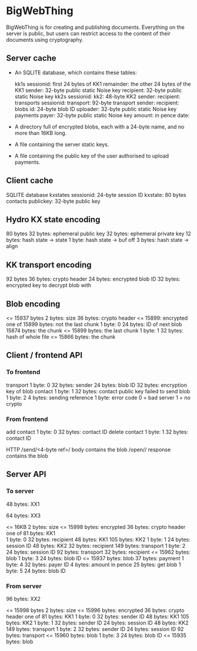 # BigWebThing

BigWebThing is for creating and publishing documents. Everything on the server is public, but users can restrict access to the content of their documents using cryptography.

## Server cache

+ An SQLITE database, which contains these tables:

    kk1s
        sessionid: first 24 bytes of KK1
        remainder: the other 24 bytes of the KK1
        sender: 32-byte public static Noise key
        recipient: 32-byte public static Noise key
    kk2s
        sessionid:
        kk2: 48-byte KK2
        sender:
        recipient:
    transports
        sessionid:
        transport: 92-byte transport
        sender:
        recipient:
    blobs
        id: 24-byte blob ID
        uploader: 32-byte public static Noise key
    payments
        payer: 32-byte public static Noise key
        amount: in pence
        date:
    
+ A directory full of encrypted blobs, each with a 24-byte name, and no more than 16KB long.

+ A file containing the server static keys. 

+ A file containing the public key of the user authorised to upload payments.

## Client cache

SQLITE database
    kxstates
        sessionid: 24-byte session ID
        kxstate: 80 bytes
    contacts
        publickey: 32-byte public key

## Hydro KX state encoding

80 bytes
    32 bytes: ephemeral public key
    32 bytes: ephemeral private key
    12 bytes: hash state -> state
    1 byte: hash state -> buf off
    3 bytes: hash state -> align

## KK transport encoding

92 bytes
    36 bytes: crypto header
    24 bytes: encrypted blob ID
    32 bytes: encrypted key to decrypt blob with

## Blob encoding

<= 15937 bytes
    2 bytes: size
    36 bytes: crypto header
    <= 15899: encrypted
        one of
            15899 bytes: not the last chunk
                1 byte: 0
                24 bytes: ID of next blob
                15874 bytes: the chunk
            <= 15899 bytes: the last chunk
                1 byte: 1
                32 bytes: hash of whole file
                <= 15866 bytes: the chunk

## Client / frontend API

### To frontend

transport
    1 byte: 0
    32 bytes: sender 
    24 bytes: blob ID
    32 bytes: encryption key of blob
contact
    1 byte: 1
    32 bytes: contact public key
failed to send blob
    1 byte: 2
    4 bytes: sending reference
    1 byte: error code
        0 = bad server
        1 = no crypto

### From frontend

add contact
    1 byte: 0
    32 bytes: contact ID
delete contact
    1 byte: 1
    32 bytes: contact ID

HTTP
    /send/<4-byte ref>/<base64 recipient ID>
        body contains the blob
    /open/<base64 blob ID>/<base64 encryption key of blob>
        response contains the blob

## Server API

### To server

48 bytes: XX1

64 bytes: XX3

<= 16KB
    2 bytes: size
    <= 15998 bytes: encrypted
        36 bytes: crypto header
        one of
            81 bytes: KK1        
                1 byte: 0
                32 bytes: recipient
                48 bytes: KK1
            105 bytes: KK2
                1 byte: 1
                24 bytes: session ID
                48 bytes: KK2
                32 bytes: recipient
            149 bytes: transport
                1 byte: 2
                24 bytes: session ID
                92 bytes: transport
                32 bytes: recipient
            <= 15962 bytes: blob
                1 byte: 3
                24 bytes: blob ID
                <= 15937 bytes: blob
            37 bytes: payment
                1 byte: 4
                32 bytes: payer ID
                4 bytes: amount in pence
            25 bytes: get blob
                1 byte: 5
                24 bytes: blob ID

### From server

96 bytes: XX2

<= 15998 bytes
    2 bytes: size
    <= 15996 bytes: encrypted
        36 bytes: crypto header
        one of
            81 bytes: KK1
                1 byte: 0
                32 bytes: sender ID
                48 bytes: KK1
            105 bytes: KK2
                1 byte: 1
                32 bytes: sender ID
                24 bytes: session ID
                48 bytes: KK2
            149 bytes: transport
                1 byte: 2
                32 bytes: sender ID
                24 bytes: session ID
                92 bytes: transport
            <= 15960 bytes: blob
                1 byte: 3
                24 bytes: blob ID
                <= 15935 bytes: blob
